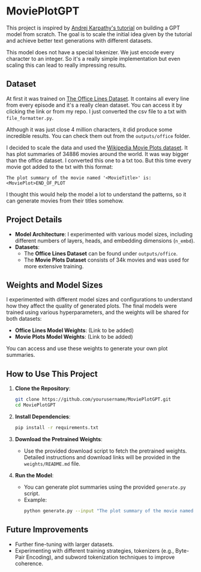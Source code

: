 # MoviePlotGPT

This project is inspired by [Andrej Karpathy's tutorial](https://www.youtube.com/watch?v=kCc8FmEb1nY) on building a GPT model from scratch. The goal is to scale the initial idea given by the tutorial and achieve better text generations with different datasets.

This model does not have a special tokenizer. We just encode every character to an integer. So it's a really simple implementation but even scaling this can lead to really impressing results.

## Dataset
At first it was trained on [The Office Lines Dataset](https://docs.google.com/spreadsheets/d/18wS5AAwOh8QO95RwHLS95POmSNKA2jjzdt0phrxeAE0/edit?gid=747974534#gid=747974534). It contains all every line from every episode and it's a really clean dataset. You can access it by clicking the link or from my repo. I just converted the csv file to a txt with `file_formatter.py`.

Although it was just close 4 million characters, it did produce some incredible results. You can check them out from the `outputs/office` folder.

I decided to scale the data and used the [Wikipedia Movie Plots dataset](https://www.kaggle.com/datasets/jrobischon/wikipedia-movie-plots). It has plot summaries of 34886 movies around the world. It was way bigger than the office dataset. I converted this one to a txt too. But this time every movie got added to the txt with this format:

`The plot summary of the movie named '<MovieTitle>' is:<MoviePlot>END_OF_PLOT`

I thought this would help the model a lot to understand the patterns, so it can generate movies from their titles somehow.



## Project Details
- **Model Architecture**: I experimented with various model sizes, including different numbers of layers, heads, and embedding dimensions (`n_embd`).
- **Datasets**:
  - The **Office Lines Dataset** can be found under `outputs/office`.
  - The **Movie Plots Dataset** consists of 34k movies and was used for more extensive training.

## Weights and Model Sizes
I experimented with different model sizes and configurations to understand how they affect the quality of generated plots. The final models were trained using various hyperparameters, and the weights will be shared for both datasets:

- **Office Lines Model Weights**: (Link to be added)
- **Movie Plots Model Weights**: (Link to be added)

You can access and use these weights to generate your own plot summaries.

## How to Use This Project
1. **Clone the Repository**:
   ```bash
   git clone https://github.com/yourusername/MoviePlotGPT.git
   cd MoviePlotGPT
   ```
   
2. **Install Dependencies**:
   ```bash
   pip install -r requirements.txt
   ```

3. **Download the Pretrained Weights**:
   - Use the provided download script to fetch the pretrained weights. Detailed instructions and download links will be provided in the `weights/README.md` file.

4. **Run the Model**:
   - You can generate plot summaries using the provided `generate.py` script.
   - Example:
     ```bash
     python generate.py --input "The plot summary of the movie named 'Inception' is:"
     ```

## Future Improvements
- Further fine-tuning with larger datasets.
- Experimenting with different training strategies, tokenizers (e.g., Byte-Pair Encoding), and subword tokenization techniques to improve coherence.

